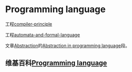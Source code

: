 # Programming language

工程[compiler-principle](https://dengking.github.io/compiler-principle/)

工程[automata-and-formal-language](https://dengking.github.io/automata-and-formal-language)

文章[Abstraction](https://dengking.github.io/Post/Abstraction/Abstraction/)的[Abstraction in programming language](https://dengking.github.io/Post/Abstraction/Abstraction/#abstraction-in-programming-language)段。

## 维基百科[Programming language](https://en.wikipedia.org/wiki/Programming_language)